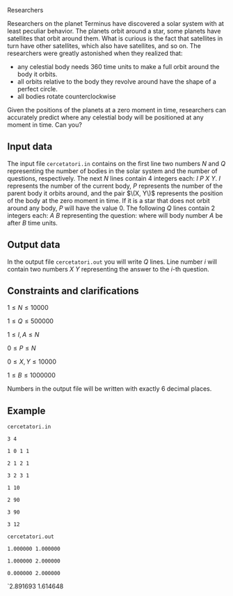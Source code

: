 Researchers

Researchers on the planet Terminus have discovered a solar system with at least peculiar behavior. The planets orbit around a star, some planets have satellites that orbit around them. What is curious is the fact that satellites in turn have other satellites, which also have satellites, and so on. The researchers were greatly astonished when they realized that:
- any celestial body needs $360$ time units to make a full orbit around the body it orbits.
- all orbits relative to the body they revolve around have the shape of a perfect circle.
- all bodies rotate counterclockwise
  
Given the positions of the planets at a zero moment in time, researchers can accurately predict where any celestial body will be positioned at any moment in time. Can you?

## Input data

The input file `cercetatori.in` contains on the first line two numbers $N$ and $Q$ representing the number of bodies in the solar system and the number of questions, respectively. The next $N$ lines contain $4$ integers each: $I$ $P$ $X$ $Y$. $I$ represents the number of the current body, $P$ represents the number of the parent body it orbits around, and the pair $\(X, Y\)$ represents the position of the body at the zero moment in time. If it is a star that does not orbit around any body, $P$ will have the value $0$. The following $Q$ lines contain $2$ integers each: $A$ $B$ representing the question: where will body number $A$ be after $B$ time units.

## Output data

In the output file `cercetatori.out` you will write $Q$ lines. Line number $i$ will contain two numbers $X$ $Y$ representing the answer to the $i$-th question.

## Constraints and clarifications

$1 \leq N \leq 10000$

$1 \leq Q \leq 500000$

$1 \leq I, A \leq N$

$0 \leq P \leq N$

$0 \leq X, Y \leq 10000$

$1 \leq B \leq 1000000$

Numbers in the output file will be written with exactly $6$ decimal places.

## Example

`cercetatori.in` 

`3 4`

`1 0 1 1`

`2 1 2 1`

`3 2 3 1`

`1 10`

`2 90`

`3 90`

`3 12`

`cercetatori.out` 

`1.000000 1.000000`

`1.000000 2.000000`

`0.000000 2.000000`

`2.891693 1.614648
